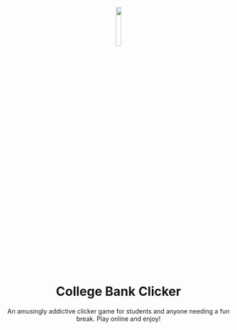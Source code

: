 <p align="center"><img src="https://collegebank.click/images/logos/cbc-acorn3.svg" width="15%"></img></p>
<h1 align="center">College Bank Clicker</h1>

<p align="center">An amusingly addictive clicker game for students and anyone needing a fun break. Play online and enjoy!</p>
